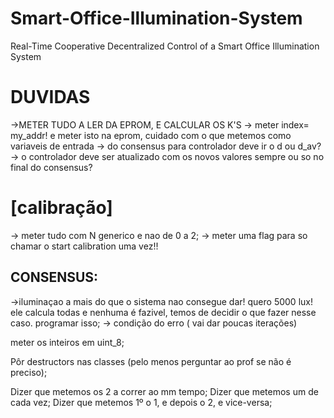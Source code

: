 # Smart-Office-Illumination-System
Real-Time Cooperative Decentralized Control of a Smart Office Illumination System


# DUVIDAS

->METER TUDO A LER DA EPROM, E CALCULAR OS K'S
-> meter index= my_addr! e meter isto na eprom, cuidado com o que metemos como variaveis de entrada
-> do consensus para controlador deve ir o d ou d_av?
-> o controlador deve ser atualizado com os novos valores sempre ou so no final do consensus?

# [calibração]
-> meter tudo com N generico e nao de 0 a 2;
-> meter uma flag para so chamar o start calibration uma vez!!


## CONSENSUS:
->iluminaçao a mais do que o sistema nao consegue dar! quero 5000 lux! ele calcula todas e nenhuma é fazivel, temos de decidir o que fazer nesse caso. programar isso;
-> condição do erro ( vai dar poucas iterações)

meter os inteiros em uint_8;

Pôr destructors nas classes (pelo menos perguntar ao prof se não é preciso);

[DIZER CASOS QUE ESTIVEMOS A TESTAR ]:
->CALIBRAÇÃO:
Dizer que metemos os 2 a correr ao mm tempo;
Dizer que metemos um de cada vez;
Dizer que metemos 1º o 1, e depois o 2, e vice-versa;
